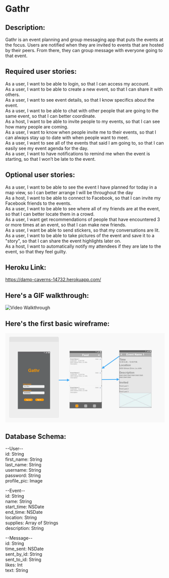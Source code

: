 # Gathr

## Description:
Gathr is an event planning and group messaging app that puts the events at the focus.  Users are notified when they are invited to events that are hosted by their peers. From there, they can group message with everyone going to that event.

## Required user stories: <br />
As a user, I want to be able to login, so that I can access my account. <br />
As a user, I want to be able to create a new event, so that I can share it with others. <br />
As a user, I want to see event details, so that I know specifics about the event. <br />
As a user, I want to be able to chat with other people that are going to the same event, so that I can better coordinate. <br />
As a host, I want to be able to invite people to my events, so that I can see how many people are coming. <br />
As a user, I want to know when people invite me to their events, so that I can always stay up to date with when people want to meet. <br />
As a user, I want to see all of the events that said I am going to, so that I can easily see my event agenda for the day. <br />
As a user, I want to have notifications to remind me when the event is starting, so that I won’t be late to the event. 

## Optional user stories: <br />
As a user, I want to be able to see the event I have planned for today in a map view, so I can better arrange I will be throughout the day <br />
As a host, I want to be able to connect to Facebook, so that I can invite my Facebook friends to the events. <br />
As a user, I want to be able to see where all of my friends are at the event, so that I can better locate them in a crowd. <br />
As a user, I want get recommendations of people that have encountered 3 or more times at an event, so that I can make new friends. <br />
As a user, I want be able to send stickers, so that my conversations are lit. <br />
As a user, I want to be able to take pictures of the event and save it to a "story", so that I can share the event highlights later on. <br />
As a host, I want to automatically notify my attendees if they are late to the event, so that they feel guilty.

## Heroku Link: <br />
https://damp-caverns-14732.herokuapp.com/ 

## Here's a GIF walkthrough:

<img src='https://github.com/danksquad/projectx/blob/master/parseChatGIF.gif' title='Video Walkthrough' width='' alt='Video Walkthrough' />


## Here's the first basic wireframe:
<img src='https://github.com/danksquad/projectx/blob/master/GathrWireframe.PNG' title='Wireframe' width='' alt='Wireframe' />

## Database Schema:

--User-- <br />
id: String <br />
first_name: String <br />
last_name: String <br />
username: String <br />
password: String <br />
profile_pic: Image 

--Event-- <br />
id: String <br />
name: String <br />
start_time: NSDate <br />
end_time: NSDate <br />
location: String <br />
supplies: Array of Strings <br />
description: String

--Message-- <br />
id: String <br />
time_sent: NSDate <br />
sent_by_id: String <br />
sent_to_id: String <br />
likes: Int <br />
text: String
